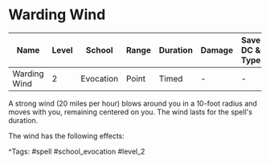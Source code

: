 # Warding Wind

| Name | Level | School | Range | Duration | Damage | Save DC & Type |
|------|-------|--------|-------|----------|--------|----------------|
| Warding Wind | 2 | Evocation | Point | Timed | - | - |

A strong wind (20 miles per hour) blows around you in a 10-foot radius and moves with you, remaining centered on you. The wind lasts for the spell's duration.

The wind has the following effects:

^Tags: #spell #school_evocation #level_2